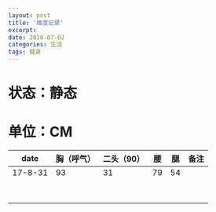 ```yaml
---
layout: post
title: '维度记录'
excerpt: 
date: 2018-07-02
categories: 生活
tags: 健身
---
```

# 状态：静态

# 单位：CM

| date    | 胸（呼气） | 二头（90） | 腰   | 腿   | 备注 |
| ------- | ---------- | ---------- | ---- | ---- | ---- |
| 17-8-31 | 93         | 31         | 79   | 54   |      |
|         |            |            |      |      |      |
|         |            |            |      |      |      |
|         |            |            |      |      |      |
|         |            |            |      |      |      |
|         |            |            |      |      |      |
|         |            |            |      |      |      |
|         |            |            |      |      |      |
|         |            |            |      |      |      |